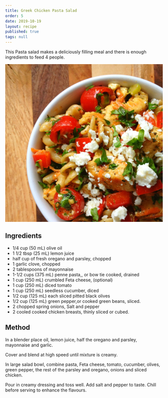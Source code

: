 ```yaml
---
title: Greek Chicken Pasta Salad
order: 5
date: 2019-10-19
layout: recipe
published: true
tags: null
---
```

This Pasta salad makes a deliciously filling meal and there is enough ingredients to feed 4 people.

![Pasta salad on a plate on a board](../uploads/greek-chicken-pasta-salad.jpg)

## Ingredients

* 1/4 cup (50 mL) olive oil
* 1 1/2 tbsp (25 mL) lemon juice
* half cup of fresh oregano and parsley, chopped
* 1 garlic clove, chopped
* 2 tablespoons of mayonnaise
* 1-1/2 cups (375 mL) penne pasta,, or bow tie cooked, drained
* 1 cup (250 mL) crumbled Feta cheese, (optional)
* 1 cup (250 mL) diced tomato
* 1 cup (250 mL) seedless cucumber, diced
* 1/2 cup (125 mL) each sliced pitted black olives
* 1/2 cup (125 mL) green pepper,or cooked green beans, sliced.
* 2 chopped spring onions, Salt and pepper
* 2 cooled cooked chicken breasts, thinly sliced or cubed.

## Method

In a blender place oil, lemon juice, half the oregano and parsley, mayonnaise and garlic.

Cover and blend at high speed until mixture is creamy.

In large salad bowl, combine pasta, Feta cheese, tomato, cucumber, olives, green pepper, the rest of the parsley and oregano, onions and sliced chicken. 

Pour in creamy dressing and toss well. Add salt and pepper to taste. Chill before serving to enhance the flavours.